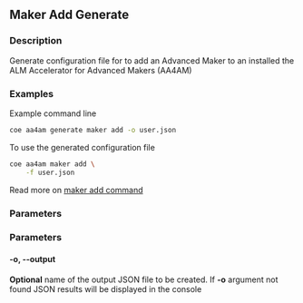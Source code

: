 ## Maker Add Generate

### Description

Generate configuration file for to add an Advanced Maker to an installed the ALM Accelerator for Advanced Makers (AA4AM)

### Examples

Example command line

```bash
coe aa4am generate maker add -o user.json
```

To use the generated configuration file

```bash
coe aa4am maker add \
    -f user.json
```

Read more on [maker add command](../../maker/add.md)


### Parameters

### Parameters

#### -o, --output

**Optional** name of the output JSON file to be created. If **-o** argument not found JSON results will be displayed in the console
